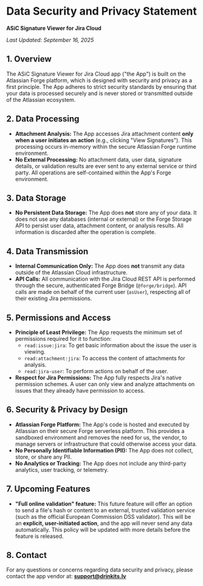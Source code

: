 # Data Security and Privacy Statement

**ASiC Signature Viewer for Jira Cloud**

*Last Updated: September 16, 2025*

## 1. Overview

The ASiC Signature Viewer for Jira Cloud app ("the App") is built on the Atlassian Forge platform, which is designed with security and privacy as a first principle. The App adheres to strict security standards by ensuring that your data is processed securely and is never stored or transmitted outside of the Atlassian ecosystem.

## 2. Data Processing

*   **Attachment Analysis:** The App accesses Jira attachment content **only when a user initiates an action** (e.g., clicking "View Signatures"). This processing occurs in-memory within the secure Atlassian Forge runtime environment.
*   **No External Processing:** No attachment data, user data, signature details, or validation results are ever sent to any external service or third party. All operations are self-contained within the App's Forge environment.

## 3. Data Storage

*   **No Persistent Data Storage:** The App does **not** store any of your data. It does not use any databases (internal or external) or the Forge Storage API to persist user data, attachment content, or analysis results. All information is discarded after the operation is complete.

## 4. Data Transmission

*   **Internal Communication Only:** The App does **not** transmit any data outside of the Atlassian Cloud infrastructure.
*   **API Calls:** All communication with the Jira Cloud REST API is performed through the secure, authenticated Forge Bridge (`@forge/bridge`). API calls are made on behalf of the current user (`asUser`), respecting all of their existing Jira permissions.

## 5. Permissions and Access

*   **Principle of Least Privilege:** The App requests the minimum set of permissions required for it to function:
    *   `read:issue:jira`: To get basic information about the issue the user is viewing.
    *   `read:attachment:jira`: To access the content of attachments for analysis.
    *   `read:jira-user`: To perform actions on behalf of the user.
*   **Respect for Jira Permissions:** The App fully respects Jira's native permission schemes. A user can only view and analyze attachments on issues that they already have permission to access.

## 6. Security & Privacy by Design

*   **Atlassian Forge Platform:** The App's code is hosted and executed by Atlassian on their secure Forge serverless platform. This provides a sandboxed environment and removes the need for us, the vendor, to manage servers or infrastructure that could otherwise access your data.
*   **No Personally Identifiable Information (PII):** The App does not collect, store, or share any PII.
*   **No Analytics or Tracking:** The App does not include any third-party analytics, user tracking, or telemetry.

## 7. Upcoming Features

*   **"Full online validation" feature:** This future feature will offer an option to send a file's hash or content to an external, trusted validation service (such as the official European Commission DSS validator). This will be an **explicit, user-initiated action**, and the app will never send any data automatically. This policy will be updated with more details before the feature is released.

## 8. Contact

For any questions or concerns regarding data security and privacy, please contact the app vendor at:
**support@drinkits.lv**